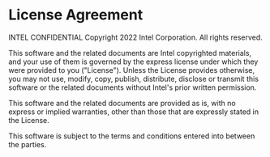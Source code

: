 # License Agreement

INTEL CONFIDENTIAL
Copyright 2022 Intel Corporation. All rights reserved.

This software and the related documents are Intel copyrighted materials, and your use of them is governed by the
express license under which they were provided to you ("License"). Unless the License provides otherwise, you may
not use, modify, copy, publish, distribute, disclose or transmit this software or the related documents without
Intel's prior written permission.

This software and the related documents are provided as is, with no express or implied warranties, other than those
that are expressly stated in the License.

This software is subject to the terms and conditions entered into between the parties.
